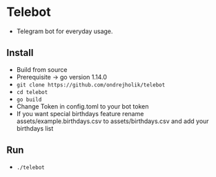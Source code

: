 # Telebot
- Telegram bot for everyday usage.

## Install
- Build from source
- Prerequisite -> go version 1.14.0
- `git clone https://github.com/ondrejholik/telebot`
- `cd telebot`
- `go build`
- Change Token in config.toml to your bot token
- If you want special birthdays feature rename assets/example.birthdays.csv to assets/birthdays.csv and add your birthdays list

## Run
- `./telebot`
